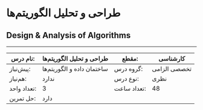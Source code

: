 # طراحی و تحلیل الگوریتم‌ها
## Design & Analysis of Algorithms
_______________________________________________________________________________
| نام درس:    | طراحی و تحلیل الگوریتم‌ها  | مقطع:       | کارشناسی     |
| ----------- | -------------------------- | ----------- | ------------ |
| پیش‌نیاز:   | ساختمان داده و الگوریتم‌ها | گروه درس:   | تخصصی الزامی |
| هم‌نیاز:    | ندارد                      | نوع درس:    | نظری         |
| تعداد واحد: | 3                          | تعداد ساعت: | 48           |
| حل تمرین:   |  دارد                      |             |              |
